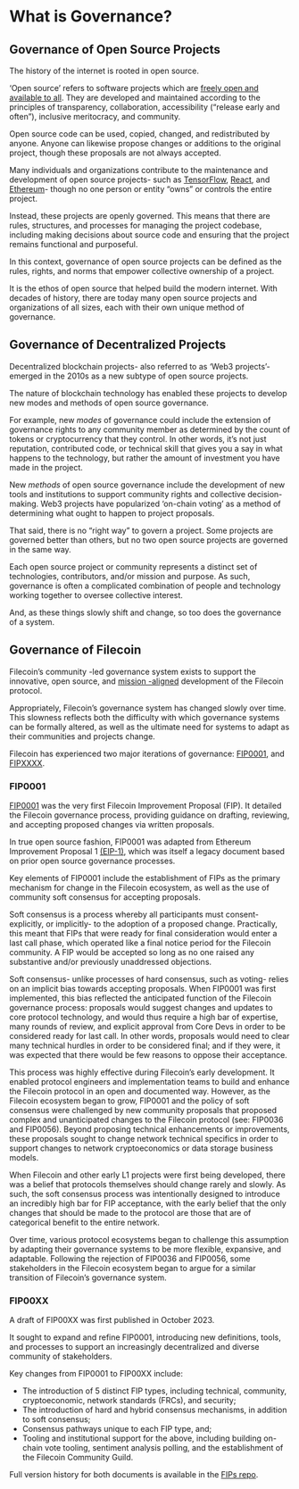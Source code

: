 # What is Governance?
## Governance of Open Source Projects
The history of the internet is rooted in open source. 

‘Open source’ refers to software projects which are [freely open and available to all](https://www.theopensourceway.org/the_open_source_way-guidebook-2.0.html).  They are developed and maintained according to the principles of transparency, collaboration, accessibility (“release early and often”), inclusive meritocracy, and community. 

Open source code can be used, copied, changed, and redistributed by anyone.  Anyone can likewise propose changes or additions to the original project, though these proposals are not always accepted. 

Many individuals and organizations contribute to the maintenance and development of open source projects- such as [TensorFlow](https://www.tensorflow.org/), [React](https://react.dev/), and [Ethereum](https://ethereum.org/en/)- though no one person or entity “owns” or controls the entire project. 

Instead, these projects are openly governed.  This means that there are rules, structures, and processes for managing the project codebase, including making decisions about source code and ensuring that the project remains functional and purposeful. 

In this context, governance of open source projects can be defined as the rules, rights, and norms that empower collective ownership of a project. 

It is the ethos of open source that helped build the modern internet. With decades of history, there are today many open source projects and organizations of all sizes, each with their own unique method of governance.

## Governance of Decentralized Projects
Decentralized blockchain projects- also referred to as ‘Web3 projects’- emerged in the 2010s as a new subtype of open source projects.  

The nature of blockchain technology has enabled these projects to develop new modes and methods of open source governance. 

For example, new *modes* of governance could include the extension of governance rights to any community member as determined by the count of tokens or cryptocurrency that they control.  In other words, it’s not just reputation, contributed code, or technical skill that gives you a say in what happens to the technology, but rather the amount of investment you have made in the project. 

New *methods* of open source governance include the development of new tools and institutions to support community rights and collective decision-making.  Web3 projects have popularized ‘on-chain voting’ as a method of determining what ought to happen to project proposals. 

That said, there is no “right way” to govern a project.  Some projects are governed better than others, but no two open source projects are governed in the same way. 

Each open source project or community represents a distinct set of technologies, contributors, and/or mission and purpose.  As such, governance is often a complicated combination of people and technology working together to oversee collective interest. 

And, as these things slowly shift and change, so too does the governance of a system. 

## Governance of Filecoin 
Filecoin’s community -led governance system exists to support the innovative, open source, and [mission -aligned](https://github.com/filecoin-project/FIPs/blob/master/mission.md) development of the Filecoin protocol.  

Appropriately, Filecoin’s governance system has changed slowly over time. This slowness reflects both the difficulty with which governance systems can be formally altered, as well as the ultimate need for systems to adapt as their communities and projects change. 

Filecoin has experienced two major iterations of governance: [FIP0001](https://github.com/filecoin-project/FIPs/blob/master/FIPS/fip-0001.md), and [FIPXXXX](https://github.com/filecoin-project/FIPs/pull/850).

### FIP0001
[FIP0001](https://github.com/filecoin-project/FIPs/blob/master/FIPS/fip-0001.md) was the very first Filecoin Improvement Proposal (FIP).  It detailed the Filecoin governance process, providing guidance on drafting, reviewing, and accepting proposed changes via written proposals. 

In true open source fashion, FIP0001 was adapted from Ethereum Improvement Proposal 1 [(EIP-1)](https://eips.ethereum.org/EIPS/eip-1), which was itself a legacy document based on prior open source governance processes. 

Key elements of FIP0001 include the establishment of FIPs as the primary mechanism for change in the Filecoin ecosystem, as well as the use of community soft consensus for accepting proposals. 

Soft consensus is a process whereby all participants must consent- explicitly, or implicitly- to the adoption of a proposed change.  Practically, this meant that FIPs that were ready for final consideration would enter a last call phase, which operated like a final notice period for the Filecoin community.  A FIP would be accepted so long as no one raised any substantive and/or previously unaddressed objections. 

Soft consensus- unlike processes of hard consensus, such as voting- relies on an implicit bias towards accepting proposals.  When FIP0001 was first implemented, this bias reflected the anticipated function of the Filecoin governance process: proposals would suggest changes and updates to core protocol technology, and would thus require a high bar of expertise, many rounds of review, and explicit approval from Core Devs in order to be considered ready for last call. In other words, proposals would need to clear many technical hurdles in order to be considered final; and if they were, it was expected that there would be few reasons to oppose their acceptance. 

This process was highly effective during Filecoin’s early development.  It enabled protocol engineers and implementation teams to build and enhance the Filecoin protocol in an open and documented way. However, as the Filecoin ecosystem began to grow, FIP0001 and the policy of soft consensus were challenged by new community proposals that proposed complex and unanticipated changes to the Filecoin protocol (see: FIP0036 and FIP0056).  Beyond proposing technical enhancements or improvements, these proposals sought to change network technical specifics in order to support changes to network cryptoeconomics or data storage business models. 

When Filecoin and other early L1 projects were first being developed, there was a belief that protocols themselves should change rarely and slowly. As such, the soft consensus process was intentionally designed to introduce an incredibly high bar for FIP acceptance, with the early belief that the only changes that should be made to the protocol are those that are of categorical benefit to the entire network. 

Over time, various protocol ecosystems began to challenge this assumption by adapting their governance systems to be more flexible, expansive, and adaptable. Following the rejection of FIP0036 and FIP0056, some stakeholders in the Filecoin ecosystem began to argue for a similar transition of Filecoin’s governance system. 

### FIP00XX
A draft of FIP00XX was first published in October 2023. 

It sought to expand and refine FIP0001, introducing new definitions, tools, and processes to support an increasingly decentralized and diverse community of stakeholders. 

Key changes from FIP0001 to FIP00XX include: 

 *  The introduction of 5 distinct FIP types, including technical, community, cryptoeconomic, network standards (FRCs), and security;
 *  The introduction of hard and hybrid consensus mechanisms, in addition to soft consensus;
 *  Consensus pathways unique to each FIP type, and; 
 *  Tooling and institutional support for the above, including building on-chain vote tooling, sentiment analysis polling, and the establishment of the Filecoin Community Guild. 

Full version history for both documents is available in the [FIPs repo](https://github.com/filecoin-project/FIPs). 

